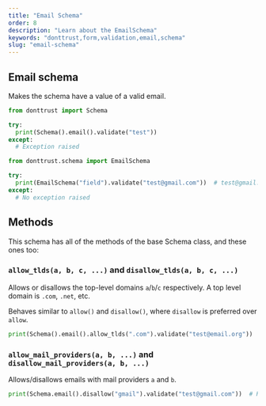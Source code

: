 ```yaml
---
title: "Email Schema"
order: 8
description: "Learn about the EmailSchema"
keywords: "donttrust,form,validation,email,schema"
slug: "email-schema"
---
```


## Email schema

Makes the schema have a value of a valid email.

```python
from donttrust import Schema

try:
  print(Schema().email().validate("test"))
except:
  # Exception raised
```

```python
from donttrust.schema import EmailSchema

try:
  print(EmailSchema("field").validate("test@gmail.com"))  # test@gmail.com
except:
  # No exception raised
```

## Methods

This schema has all of the methods of the base Schema class, and these ones too:

### `allow_tlds(a, b, c, ...)` and `disallow_tlds(a, b, c, ...)`

Allows or disallows the top-level domains `a`/`b`/`c` respectively. A top level domain is `.com`, `.net`, etc.

Behaves similar to `allow()` and `disallow()`, where `disallow` is preferred over `allow`.

```python
print(Schema().email().allow_tlds(".com").validate("test@email.org"))  # Exception thrown
```

### `allow_mail_providers(a, b, ...)` and `disallow_mail_providers(a, b, ...)`

Allows/disallows emails with mail providers `a` and `b`.

```python
print(Schema.email().disallow("gmail").validate("test@gmail.com"))  # Raises exception
```
